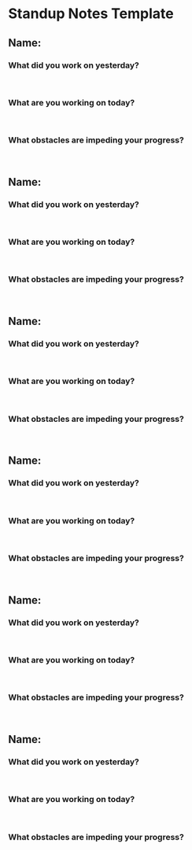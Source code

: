 # Standup Notes Template

## Name:

### What did you work on yesterday?

&nbsp;

### What are you working on today?

&nbsp;

### What obstacles are impeding your progress?

&nbsp;

## Name:

### What did you work on yesterday?

&nbsp;

### What are you working on today?

&nbsp;

### What obstacles are impeding your progress?

&nbsp;

## Name:

### What did you work on yesterday?

&nbsp;

### What are you working on today?

&nbsp;

### What obstacles are impeding your progress?

&nbsp;

## Name:

### What did you work on yesterday?

&nbsp;

### What are you working on today?

&nbsp;

### What obstacles are impeding your progress?

&nbsp;

## Name:

### What did you work on yesterday?

&nbsp;

### What are you working on today?

&nbsp;

### What obstacles are impeding your progress?

&nbsp;

## Name:

### What did you work on yesterday?

&nbsp;

### What are you working on today?

&nbsp;

### What obstacles are impeding your progress?

&nbsp;